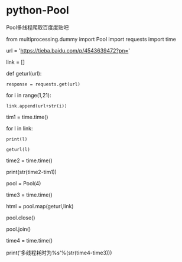 # python-Pool
Pool多线程爬取百度度贴吧

from multiprocessing.dummy import Pool
import requests
import time

url = 'https://tieba.baidu.com/p/4543639472?pn='

link = []

def geturl(url):
    
    response = requests.get(url)

for i in range(1,21):
    
    link.append(url+str(i))

tim1 = time.time()

for l in link:
    
    print(l)
    
    geturl(l)

time2 = time.time()

print(str(time2-tim1))

pool = Pool(4)

time3 = time.time()

html = pool.map(geturl,link)

pool.close()

pool.join()

time4 = time.time() 

print('多线程耗时为%s'%(str(time4-time3)))
